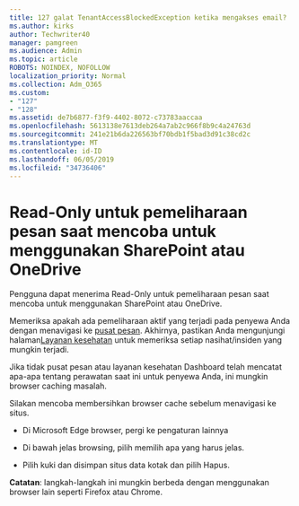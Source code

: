 ```yaml
---
title: 127 galat TenantAccessBlockedException ketika mengakses email?
ms.author: kirks
author: Techwriter40
manager: pamgreen
ms.audience: Admin
ms.topic: article
ROBOTS: NOINDEX, NOFOLLOW
localization_priority: Normal
ms.collection: Adm_O365
ms.custom:
- "127"
- "128"
ms.assetid: de7b6877-f3f9-4402-8072-c73783aaccaa
ms.openlocfilehash: 5613138e7613deb264a7ab2c966f8b9c4a24763d
ms.sourcegitcommit: 241e21b6da226563bf70bdb1f5bad3d91c38cd2c
ms.translationtype: MT
ms.contentlocale: id-ID
ms.lasthandoff: 06/05/2019
ms.locfileid: "34736406"
---
```

# <a name="read-only-for-maintenance-message-when-attempting-to-use-sharepoint-or-onedrive"></a>Read-Only untuk pemeliharaan pesan saat mencoba untuk menggunakan SharePoint atau OneDrive

Pengguna dapat menerima Read-Only untuk pemeliharaan pesan saat mencoba untuk menggunakan SharePoint atau OneDrive.

Memeriksa apakah ada pemeliharaan aktif yang terjadi pada penyewa Anda dengan menavigasi ke [pusat pesan](https://portal.office.com/adminportal/home#/MessageCenter). Akhirnya, pastikan Anda mengunjungi halaman[Layanan kesehatan](https://portal.office.com/adminportal/home#/servicehealth) untuk memeriksa setiap nasihat/insiden yang mungkin terjadi.

Jika tidak pusat pesan atau layanan kesehatan Dashboard telah mencatat apa-apa tentang perawatan saat ini untuk penyewa Anda, ini mungkin browser caching masalah.

Silakan mencoba membersihkan browser cache sebelum menavigasi ke situs.

- Di Microsoft Edge browser, pergi ke pengaturan lainnya

- Di bawah jelas browsing, pilih memilih apa yang harus jelas.
- Pilih kuki dan disimpan situs data kotak dan pilih Hapus.

**Catatan**: langkah-langkah ini mungkin berbeda dengan menggunakan browser lain seperti Firefox atau Chrome.

